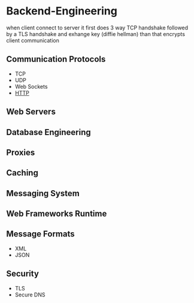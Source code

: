 # Backend-Engineering

when client connect to server it first does 3 way TCP handshake followed by a TLS handshake and exhange key (diffie hellman) than that encrypts client communication 

## Communication Protocols
 - TCP
 - UDP
 - Web Sockets
 - [HTTP](https://github.com/Jayash/Backend-Engineering/tree/main/Communication%20Protocols/HTTP)
 
## Web Servers
## Database Engineering
## Proxies
## Caching
## Messaging System
## Web Frameworks Runtime
## Message Formats
- XML
- JSON
## Security
- TLS
- Secure DNS

